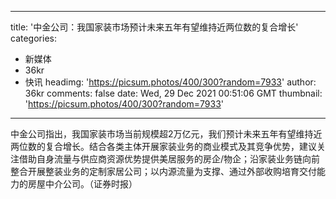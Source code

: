 
---
title: '中金公司：我国家装市场预计未来五年有望维持近两位数的复合增长'
categories: 
 - 新媒体
 - 36kr
 - 快讯
headimg: 'https://picsum.photos/400/300?random=7933'
author: 36kr
comments: false
date: Wed, 29 Dec 2021 00:51:06 GMT
thumbnail: 'https://picsum.photos/400/300?random=7933'
---

<div>   
中金公司指出，我国家装市场当前规模超2万亿元，我们预计未来五年有望维持近两位数的复合增长。结合各类主体开展家装业务的商业模式及其竞争优势，建议关注借助自身流量与供应商资源优势提供美居服务的房企/物企；沿家装业务链向前整合开展整装业务的定制家居公司；以内源流量为支撑、通过外部收购培育交付能力的房屋中介公司。（证券时报）  
</div>
            